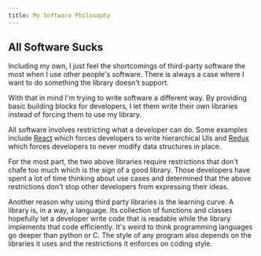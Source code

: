 ```yaml
---
title: My Software Philosophy
---
```


## All Software Sucks

Including my own, I just feel the shortcomings of third-party software the most when I use other people's software. There is always a case where I want to do something the library doesn't support.

With that in mind I'm trying to write software a different way. By providing basic building blocks for developers, I let them write their own libraries instead of forcing them to use my library.

All software involves restricting what a developer can do. Some examples include [React](https://reactjs.org/) which forces developers to write hierarchical UIs and [Redux](https://redux.js.org) which forces developers to never modify data structures in place.

For the most part, the two above libraries require restrictions that don't chafe too much which is the sign of a good library. Those developers have spent a lot of time thinking about use cases and determined that the above restrictions don't stop other developers from expressing their ideas.

Another reason why using third party libraries is the learning curve. A library is, in a way, a language. Its collection of functions and classes hopefully let a developer write code that is readable while the library implements that code efficiently. It's weird to think programming languages go deeper than python or C. The style of any program also depends on the libraries it uses and the restrictions it enforces on coding style.